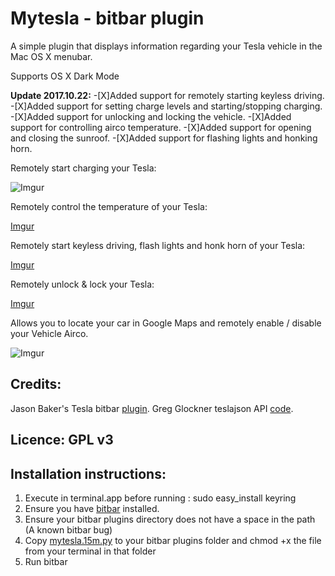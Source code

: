 
# Mytesla - bitbar plugin

A simple plugin that displays information regarding your Tesla vehicle in the Mac OS X menubar. 

Supports OS X Dark Mode 

**Update 2017.10.22:** 
-[X]Added support for remotely starting keyless driving.
-[X]Added support for setting charge levels and starting/stopping charging.
-[X]Added support for unlocking and locking the vehicle.
-[X]Added support for controlling airco temperature.
-[X]Added support for opening and closing the sunroof.
-[X]Added support for flashing lights and honking horn.

Remotely start charging your Tesla:

![Imgur](https://i.imgur.com/FZ6DB18.jpg)

Remotely control the temperature of your Tesla:

[Imgur](https://i.imgur.com/qPHZtQo.jpg)

Remotely start keyless driving, flash lights and honk horn of your Tesla:

[Imgur](https://i.imgur.com/GTliktQ.png)

Remotely unlock & lock your Tesla:

[Imgur](https://i.imgur.com/IYiatlI.png)


Allows you to locate your car in Google Maps and remotely enable / disable your Vehicle Airco.

![Imgur](https://i.imgur.com/14mCiGp.png)


## Credits: 

Jason Baker's Tesla bitbar [plugin](https://github.com/therippa/tesla-bitbar/).
Greg Glockner teslajson API [code](https://github.com/gglockner/teslajson/).

## Licence: GPL v3

## Installation instructions: 

1. Execute in terminal.app before running : sudo easy_install keyring
2. Ensure you have [bitbar](https://github.com/matryer/bitbar/releases/latest) installed.
3. Ensure your bitbar plugins directory does not have a space in the path (A known bitbar bug)
4. Copy [mytesla.15m.py](tesla.15m.py) to your bitbar plugins folder and chmod +x the file from your terminal in that folder
5. Run bitbar
